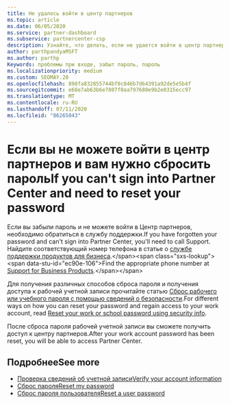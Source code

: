 ```yaml
---
title: Не удалось войти в центр партнеров
ms.topic: article
ms.date: 06/05/2020
ms.service: partner-dashboard
ms.subservice: partnercenter-csp
description: Узнайте, что делать, если не удается войти в центр партнеров. включает сведения о сбросе пароля рабочей учетной записи или пароля учетной записи учебного заведения, если вы забыли его.
author: parthpandyaMSFT
ms.author: parthp
Keywords: проблемы при входе, забыт пароль, пароль
ms.localizationpriority: medium
ms.custom: SEOMAY.20
ms.openlocfilehash: 898fa832855744bf0c846b7d64391a92de5e5b4f
ms.sourcegitcommit: e68e7ab63b6e7807f0aa797680e9b2e0315ecc97
ms.translationtype: MT
ms.contentlocale: ru-RU
ms.lasthandoff: 07/11/2020
ms.locfileid: "86265043"
---
```

# <a name="if-you-cant-sign-into-partner-center-and-need-to-reset-your-password"></a><span data-ttu-id="ec90e-104">Если вы не можете войти в центр партнеров и вам нужно сбросить пароль</span><span class="sxs-lookup"><span data-stu-id="ec90e-104">If you can't sign into Partner Center and need to reset your password</span></span>

<span data-ttu-id="ec90e-105">Если вы забыли пароль и не можете войти в Центр партнеров, необходимо обратиться в службу поддержки.</span><span class="sxs-lookup"><span data-stu-id="ec90e-105">If you have forgotten your password and can't sign into Partner Center, you'll need to call Support.</span></span> <span data-ttu-id="ec90e-106">Найдите соответствующий номер телефона в статье о [службе поддержки продуктов для бизнеса](https://docs.microsoft.com/microsoft-365/admin/contact-support-for-business-products?view=o365-worldwide&tabs=phone#ID0EAADAAA=Phone_support_).</span><span class="sxs-lookup"><span data-stu-id="ec90e-106">Find the appropriate phone number at [Support for Business Products](https://docs.microsoft.com/microsoft-365/admin/contact-support-for-business-products?view=o365-worldwide&tabs=phone#ID0EAADAAA=Phone_support_).</span></span> 

<span data-ttu-id="ec90e-107">Для получения различных способов сброса пароля и получения доступа к рабочей учетной записи прочитайте статью [Сброс рабочего или учебного пароля с помощью сведений о безопасности](https://docs.microsoft.com/azure/active-directory/user-help/active-directory-passwords-update-your-own-password#how-to-change-your-password).</span><span class="sxs-lookup"><span data-stu-id="ec90e-107">For different ways on how you can reset your password and regain access to your work account, read [Reset your work or school password using security info](https://docs.microsoft.com/azure/active-directory/user-help/active-directory-passwords-update-your-own-password#how-to-change-your-password).</span></span>

<span data-ttu-id="ec90e-108">После сброса пароля рабочей учетной записи вы сможете получить доступ к центру партнеров.</span><span class="sxs-lookup"><span data-stu-id="ec90e-108">After your work account password has been reset, you will be able to access Partner Center.</span></span> 

## <a name="see-more"></a><span data-ttu-id="ec90e-109">Подробнее</span><span class="sxs-lookup"><span data-stu-id="ec90e-109">See more</span></span>

- [<span data-ttu-id="ec90e-110">Проверка сведений об учетной записи</span><span class="sxs-lookup"><span data-stu-id="ec90e-110">Verify your account information</span></span>](verification-responses.md)
- [<span data-ttu-id="ec90e-111">Сброс пароля</span><span class="sxs-lookup"><span data-stu-id="ec90e-111">Reset my password</span></span>](reset-my-pasword.md)
- [<span data-ttu-id="ec90e-112">Сброс пароля пользователя</span><span class="sxs-lookup"><span data-stu-id="ec90e-112">Reset a user password</span></span>](reset-a-user-password.md)

